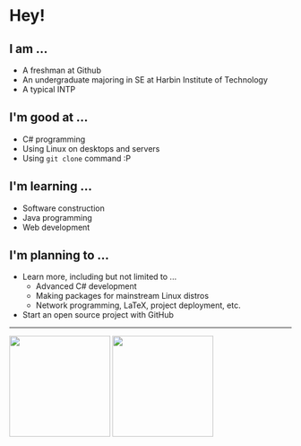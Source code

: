 # Hey!

## I am ...

- A freshman at Github
- An undergraduate majoring in SE at Harbin Institute of Technology
- A typical INTP

## I'm good at ...

- C# programming
- Using Linux on desktops and servers
- Using `git clone` command :P

## I'm learning ...

- Software construction
- Java programming
- Web development

## I'm planning to ...

- Learn more, including but not limited to ...
  - Advanced C# development
  - Making packages for mainstream Linux distros
  - Network programming, LaTeX, project deployment, etc.
- Start an open source project with GitHub

---

<p>
  <img height="180em" src="https://github-readme-stats.vercel.app/api?username=cclvi256&show_icons=true&count_private=true" />
  <img height="180em" src="https://github-readme-stats.vercel.app/api/top-langs/?username=cclvi256&layout=compact" />
</p>
